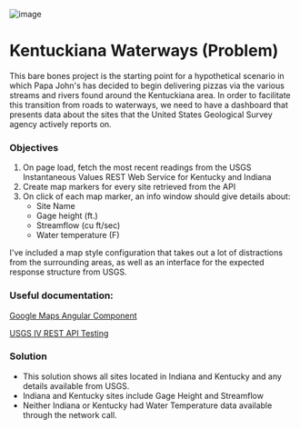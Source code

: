 
![image](https://user-images.githubusercontent.com/12767561/114125825-37f95b00-98c5-11eb-8681-f749709b19c5.png)

# Kentuckiana Waterways (Problem)

This bare bones project is the starting point for a hypothetical scenario in which Papa John's has decided to begin delivering pizzas via the various streams and rivers found around the Kentuckiana area.
In order to facilitate this transition from roads to waterways, we need to have a dashboard that presents data about the sites that the United States Geological Survey agency actively reports on.

### Objectives

1. On page load, fetch the most recent readings from the USGS Instantaneous Values REST Web Service for Kentucky and Indiana
2. Create map markers for every site retrieved from the API
3. On click of each map marker, an info window should give details about:
   - Site Name
   - Gage height (ft.)
   - Streamflow (cu ft/sec)
   - Water temperature (F)

I've included a map style configuration that takes out a lot of distractions from the surrounding areas, as well as an interface for the expected response structure from USGS.

### Useful documentation:

[Google Maps Angular Component](https://github.com/angular/components/tree/master/src/google-maps)

[USGS IV REST API Testing](https://waterservices.usgs.gov/rest/IV-Test-Tool.html)

### Solution

- This solution shows all sites located in Indiana and Kentucky and any details available from USGS.
- Indiana and Kentucky sites include Gage Height and Streamflow
- Neither Indiana or Kentucky had Water Temperature data available through the network call.

